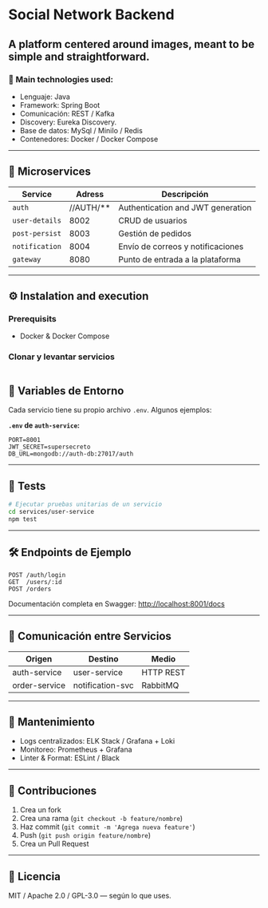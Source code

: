 # Social Network Backend

## A platform centered around images, meant to be simple and straightforward.

### 🚀 Main technologies used:

- Lenguaje: Java
- Framework: Spring Boot
- Comunicación: REST / Kafka
- Discovery: Eureka Discovery.
- Base de datos: MySql / MiniIo / Redis
- Contenedores: Docker / Docker Compose

---

## 🧪 Microservices

| Service            | Adress      | Descripción                         |
|--------------------|-------------|-------------------------------------|
| `auth`             | //AUTH/**   | Authentication and JWT generation   |
| `user-details`     | 8002        | CRUD de usuarios                    |
| `post-persist`     | 8003        | Gestión de pedidos                  |
| `notification`     | 8004        | Envío de correos y notificaciones   |
| `gateway`          | 8080        | Punto de entrada a la plataforma    |

---

## ⚙️ Instalation and execution

### Prerequisits

- Docker & Docker Compose

### Clonar y levantar servicios

```bash

```


## 📌 Variables de Entorno

Cada servicio tiene su propio archivo `.env`. Algunos ejemplos:

**`.env` de `auth-service`:**

```env
PORT=8001
JWT_SECRET=supersecreto
DB_URL=mongodb://auth-db:27017/auth
```

---

## 🧪 Tests

```bash
# Ejecutar pruebas unitarias de un servicio
cd services/user-service
npm test
```

---

## 🛠️ Endpoints de Ejemplo

```http
POST /auth/login
GET  /users/:id
POST /orders
```

Documentación completa en Swagger: [http://localhost:8001/docs](http://localhost:8001/docs)

---

## 📡 Comunicación entre Servicios

| Origen          | Destino           | Medio     |
|----------------|-------------------|-----------|
| auth-service   | user-service      | HTTP REST |
| order-service  | notification-svc  | RabbitMQ  |

---

## 🧹 Mantenimiento

- Logs centralizados: ELK Stack / Grafana + Loki
- Monitoreo: Prometheus + Grafana
- Linter & Format: ESLint / Black

---

## 👥 Contribuciones

1. Crea un fork
2. Crea una rama (`git checkout -b feature/nombre`)
3. Haz commit (`git commit -m 'Agrega nueva feature'`)
4. Push (`git push origin feature/nombre`)
5. Crea un Pull Request

---

## 📄 Licencia

MIT / Apache 2.0 / GPL-3.0 — según lo que uses.
